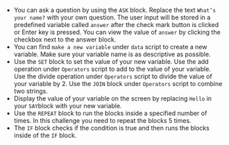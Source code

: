 - You can ask a question by using the `ASK` block.
  Replace the text `What’s your name?` with your own question.
  The user input will be stored in a predefined variable called `answer` after the check mark button is clicked or Enter key is pressed.
  You can view the value of `answer` by clicking the checkbox next to the answer block.
- You can find `make a new variable` under `data` script to create a new variable. 
  Make sure your variable name is as descriptive as possible.
- Use the `SET` block to set the value of your new variable.
  Use the add operation under `Operators` script to add to the value of your variable.
  Use the divide operation under `Operators` script to divide the value of your variable by 2.
  Use the `JOIN` block under `Operators` script to combine two strings.
- Display the value of your variable on the screen by replacing `Hello` in your `SAY`block with your new variable. 
- Use the `REPEAT` block to run the blocks inside a specified number of times.
  In this challenge you need to repeat the blocks 5 times.
- The `IF` block checks if the condition is true and then runs the blocks inside of the `IF` block.

